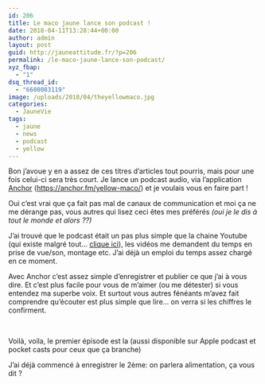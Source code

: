 ```yaml
---
id: 206
title: Le maco jaune lance son podcast !
date: 2018-04-11T13:28:44+00:00
author: admin
layout: post
guid: http://jauneattitude.fr/?p=206
permalink: /le-maco-jaune-lance-son-podcast/
xyz_fbap:
  - "1"
dsq_thread_id:
  - "6608083119"
image: /uploads/2018/04/theyellowmaco.jpg
categories:
  - JauneVie
tags:
  - jaune
  - news
  - podcast
  - yellow
---
```

Bon j&rsquo;avoue y en a assez de ces titres d&rsquo;articles tout pourris, mais pour une fois celui-ci sera très court. Je lance un podcast audio, via l&rsquo;application [Anchor](https://anchor.fm/yellow-maco/) (<https://anchor.fm/yellow-maco/>) et je voulais vous en faire part !

Oui c&rsquo;est vrai que ça fait pas mal de canaux de communication et moi ça ne me dérange pas, vous autres qui lisez ceci êtes mes préférés _(oui je le dis à tout le monde et alors ??)_

J&rsquo;ai trouvé que le podcast était un pas plus simple que la chaine Youtube (qui existe malgré tout… [clique ici](https://www.youtube.com/channel/UC4b9BIgf07NzGhrdL2zpQ8w)), les vidéos me demandent du temps en prise de vue/son, montage etc. J&rsquo;ai déjà un emploi du temps assez chargé en ce moment.

Avec Anchor c&rsquo;est assez simple d&rsquo;enregistrer et publier ce que j&rsquo;ai à vous dire. Et c&rsquo;est plus facile pour vous de m&rsquo;aimer (ou me détester) si vous entendez ma superbe voix. Et surtout vous autres fénéants m&rsquo;avez fait comprendre qu&rsquo;écouter est plus simple que lire… on verra si les chiffres le confirment.

&nbsp;

Voilà, voila, le premier épisode est la (aussi disponible sur Apple podcast et pocket casts pour ceux que ça branche)

J&rsquo;ai déjà commencé à enregistrer le 2ème: on parlera alimentation, ça vous dit ?

<p style="text-align: center;">
</p>